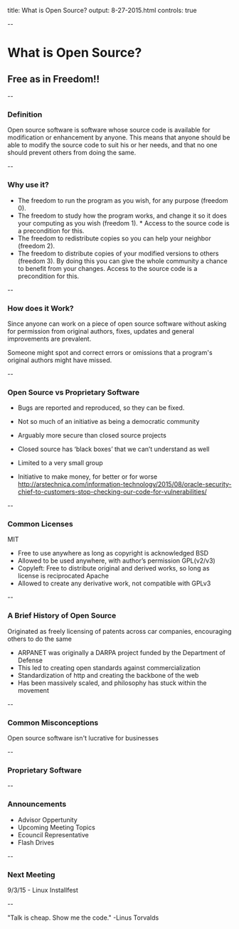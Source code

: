 title: What is Open Source?
output: 8-27-2015.html
controls: true

--

# What is Open Source?
## Free as in Freedom!!

--

### Definition

Open source software is software whose source code is available for modification or enhancement by anyone. This means that anyone should be able to modify the source code to suit his or her needs, and that no one should prevent others from doing the same.

--

### Why use it?

* The freedom to run the program as you wish, for any purpose (freedom 0).
* The freedom to study how the program works, and change it so it does your computing as you wish (freedom 1).        * Access to the source code is a precondition for this.
* The freedom to redistribute copies so you can help your neighbor (freedom 2).
* The freedom to distribute copies of your modified versions to others (freedom 3). By doing this you can give the whole community a chance to benefit from your changes. Access to the source code is a precondition for this.

--

### How does it Work?

Since anyone can work on a piece of open source software without asking for permission from original authors, fixes, updates and general improvements are prevalent.

Someone might spot and correct errors or omissions that a program's original authors might have missed.

--
### Open Source vs Proprietary Software
* Bugs are reported and reproduced, so they can be fixed.
* Not so much of an initiative as being a democratic community
* Arguably more secure than closed source projects

* Closed source has ‘black boxes’ that we can’t understand as well
* Limited to a very small group
* Initiative to make money, for better or for worse
http://arstechnica.com/information-technology/2015/08/oracle-security-chief-to-customers-stop-checking-our-code-for-vulnerabilities/

--
### Common Licenses
MIT
* Free to use anywhere as long as copyright is acknowledged
BSD
* Allowed to be used anywhere, with author’s permission
GPL(v2/v3)
* Copyleft: Free to distribute original and derived works, so long as license is reciprocated 
Apache
* Allowed to create any derivative work, not compatible with GPLv3


--
### A Brief History of Open Source

Originated as freely licensing of patents across car companies, encouraging others to do the same
* ARPANET was originally a DARPA project funded by the Department of Defense
* This led to creating open standards against commercialization
* Standardization of http and creating the backbone of the web
* Has been massively scaled, and philosophy has stuck within the movement

--

### Common Misconceptions

Open source software isn't lucrative for businesses

 <!-- find that charging users money for software services and support (rather than for the software itself) is more lucrative. This way, their software remains free of charge and they make money helping others install, use, and troubleshoot it. -->

--

### Proprietary Software

<!--software  source code that cannot be modified by anyone but the person, team, or organization who created it and maintains exclusive control over it. This kind of software is frequently called "proprietary software" or "closed source" software, because its source code is the property of its original authors, who are the only ones legally allowed to copy or modify it. Microsoft Word and Adobe Photoshop are examples of proprietary software. In order to use proprietary software, computer users must agree (usually by signing a license displayed the first time they run this software) that they will not do anything with the software that the software's authors have not expressly permitted.-->

--

### Announcements

* Advisor Oppertunity
* Upcoming Meeting Topics
* Ecouncil Representative
* Flash Drives

--

### Next Meeting

9/3/15 - Linux Installfest

--

<!-- "Open source is not only free as in lunch, but also free as in speech" -->

"Talk is cheap. Show me the code." -Linus Torvalds
